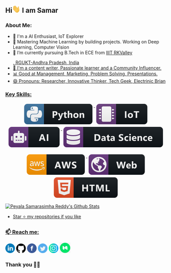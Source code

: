 ## Hi<img src="https://raw.githubusercontent.com/ABSphreak/ABSphreak/master/gifs/Hi.gif" width="26px"> I am Samar

<!--
**Samarasimhareddy369/Samarasimhareddy369** is a ✨ _special_ ✨ repository because its `README.md` (this file) appears on your GitHub profile.
 -->
### About Me:
- 🤖 I'm a AI Enthusiast, IoT Explorer
- 🔭 Mastering Machine Learning by building projects. Working on Deep Learning, Computer Vision
- 🌱 I’m currently pursuing B.Tech in ECE from <a href="https://www.legatohealth.com/">IIIT RKValley</p>, RGUKT-Andhra Pradesh, India
- 📝 I'm a content writer, Passionate learner and a Community Influencer.
- 📊 Good at Management, Marketing, Problem Solving, Presentations.
- 😄 Pronouns: Researcher, Innovative Thinker, Tech Geek, Electrinic Brian

### Key Skills:

<p align="center">
 <img src="https://github.com/Samarasimhareddy369/Samarasimhareddy369/blob/master/assets/python.svg" alt="python" style="vertical-align:top; margin:4px">
 <img src="https://github.com/Samarasimhareddy369/Samarasimhareddy369/blob/master/assets/iot.svg" alt="iot" style="vertical-align:top; margin:4px">
 <img src="https://github.com/Samarasimhareddy369/Samarasimhareddy369/blob/master/assets/ai.svg" alt="ai" style="vertical-align:top; margin:4px">
 <img src="https://github.com/Samarasimhareddy369/Samarasimhareddy369/blob/master/assets/datascience.svg" alt="datascience" style="vertical-align:top; margin:4px">
</p>
<p align="center">
 <img src="https://github.com/Samarasimhareddy369/Samarasimhareddy369/blob/master/assets/aws.svg" alt="aws" style="vertical-align:top; margin:4px">
 <img src="https://github.com/Samarasimhareddy369/Samarasimhareddy369/blob/master/assets/web.svg" alt="web" style="vertical-align:top; margin:4px">
 <img src="https://github.com/Samarasimhareddy369/Samarasimhareddy369/blob/master/assets/html.svg" alt="html" style="vertical-align:top; margin:4px">
</p>

![Peyala Samarasimha Reddy's Github Stats](https://github-readme-stats.vercel.app/api?username=Samarasimhareddy369&show_icons=true)

- Star ⭐ my repositories if you like

### 📫 Reach me:
<a href="https://www.linkedin.com/in/samarasimha-reddy-peyala-994071140/"><img src="https://github.com/Samarasimhareddy369/Samarasimhareddy369/blob/master/assets/linkedin.png" width="30" /></a>
<a href="https://github.com/Samarasimhareddy369"><img src="https://github.com/Samarasimhareddy369/Samarasimhareddy369/blob/master/assets/github-logo.png" width="30" /></a>
<a href="https://www.facebook.com/samarasimhareddy369/"><img src="https://github.com/Samarasimhareddy369/Samarasimhareddy369/blob/master/assets/facebook.png" width="30" /></a>
<a href="https://twitter.com/samar_reddy_369"><img src="https://github.com/Samarasimhareddy369/Samarasimhareddy369/blob/master/assets/twitter.png" width="30" /></a>
<a href="https://www.instagram.com/samar_reddy_369"><img src="https://github.com/Samarasimhareddy369/Samarasimhareddy369/blob/master/assets/instagram.png" width="30" /></a>
<a href="https://medium.com/@samarasimhareddy369"><img src="https://github.com/Samarasimhareddy369/Samarasimhareddy369/blob/master/assets/medim.jpeg" width="34" /></a>

### Thank you 🙏🏼
